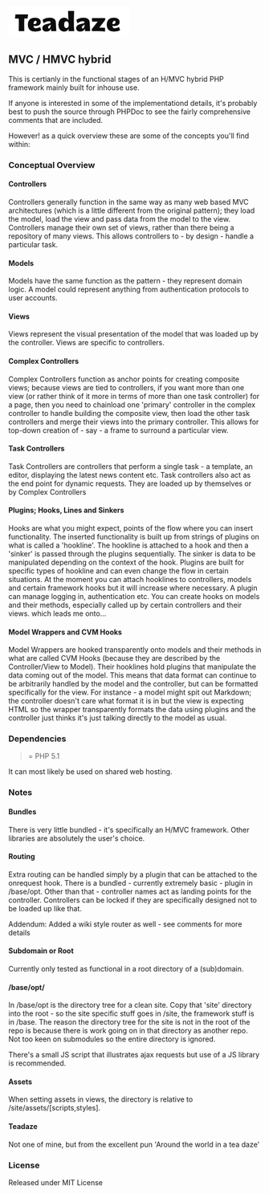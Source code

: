 ![](base/opt/assets/teadaze.png?raw=true)
## MVC / HMVC hybrid

This is certianly in the functional stages of an H/MVC hybrid PHP framework mainly built for inhouse use.

If anyone is interested in some of the implementationd details, it's probably best to push the source through PHPDoc to see the fairly comprehensive comments that are included.

However! as a quick overview these are some of the concepts you'll find within:


### Conceptual Overview

#### Controllers

Controllers generally function in the same way as many web based MVC architectures (which is a little different from the original pattern); they load the model, load the view and pass data from the model to the view. Controllers manage their own set of views, rather than there being a repository of many views. This allows controllers to - by design - handle a particular task.

#### Models

Models have the same function as the pattern - they represent domain logic. A model could represent anything from authentication protocols to user accounts.

#### Views

Views represent the visual presentation of the model that was loaded up by the controller. Views are specific to controllers.

#### Complex Controllers

Complex Controllers function as anchor points for creating composite views; because views are tied to controllers, if you want more than one view (or rather think of it more in terms of more than one task controller) for a page, then you need to chainload one 'primary' controller in the complex controller to handle building the composite view, then load the other task controllers and merge their views into the primary controller. This allows for top-down creation of - say - a frame to surround a particular view.

#### Task Controllers

Task Controllers are controllers that perform a single task - a template, an editor, displaying the latest news content etc. Task controllers also act as the end point for dynamic requests. They are loaded up by themselves or by Complex Controllers

#### Plugins; Hooks, Lines and Sinkers

Hooks are what you might expect, points of the flow where you can insert functionality. The inserted functionality is built up from strings of plugins on what is called a 'hookline'. The hookline is attached to a hook and then a 'sinker' is passed through the plugins sequentially. The sinker is data to be manipulated depending on the context of the hook. Plugins are built for specific types of hookline and can even change the flow in certain situations. At the moment you can attach hooklines to controllers, models and certain framework hooks but it will increase where necessary. A plugin can manage logging in, authentication etc. You can create hooks on models and their methods, especially called up by certain controllers and their views. which leads me onto...

#### Model Wrappers and CVM Hooks

Model Wrappers are hooked transparently onto models and their methods in what are called CVM Hooks (because they are described by the Controller/View to Model). Their hooklines hold plugins that manipulate the data coming out of the model. This means that data format can continue to be arbitrarily handled by the model and the controller, but can be formatted specifically for the view. For instance - a model might spit out Markdown; the controller doesn't care what format it is in but the view is expecting HTML so the wrapper transparently formats the data using plugins and the controller just thinks it's just talking directly to the model as usual.


### Dependencies

>= PHP 5.1

It can most likely be used on shared web hosting.


### Notes

#### Bundles

There is very little bundled - it's specifically an H/MVC framework. Other libraries are absolutely the user's choice.

#### Routing

Extra routing can be handled simply by a plugin that can be attached to the onrequest hook. There is a bundled - currently extremely basic - plugin in /base/opt. Other than that - controller names act as landing points for the controller. Controllers can be locked if they are specifically designed not to be loaded up like that.

Addendum: Added a wiki style router as well -  see comments for more details

#### Subdomain or Root

Currently only tested as functional in a root directory of a (sub)domain.

#### /base/opt/

In /base/opt is the directory tree for a clean site. Copy that 'site' directory into the root - so the site specific stuff goes in /site, the framework stuff is in /base. The reason the directory tree for the site is not in the root of the repo is because there is work going on in that directory as another repo. Not too keen on submodules so the entire directory is ignored.

There's a small JS script that illustrates ajax requests but use of a JS library is recommended.

#### Assets

When setting assets in views, the directory is relative to /site/assets/[scripts,styles].

#### Teadaze

Not one of mine, but from the excellent pun 'Around the world in a tea daze'


### License

Released under MIT License
